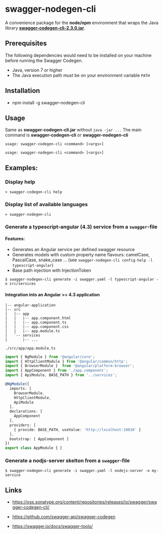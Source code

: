 # swagger-nodegen-cli

A convenience package for the **node/npm** environment that wraps the Java library [**swagger-codegen-cli-2.3.0.jar**](http://repo1.maven.org/maven2/io/swagger/swagger-codegen-cli/2.3.0/swagger-codegen-cli-2.3.0.jar).

## Prerequisites

The following dependencies would need to be installed on your machine before running the Swagger Codegen.

- Java, version 7 or higher
- The Java execution path must be on your environment variable `PATH`

## Installation 

- npm install -g swagger-nodegen-cli

## Usage

Same as **swagger-codegen-cli.jar** without `java -jar ...`
The main command is **swagger-codegen-cli** or **swagger-nodegen-cli**

`usage: swagger-codegen-cli <command> [<args>]`

`usage: swagger-nodegen-cli <command> [<args>]`

## Examples:

### Display help

```console
> swagger-codegen-cli help
```

### Display list of available languages

```console
> swagger-nodegen-cli
```

### Generate a typescript-angular (4.3) service from a `swagger`-file

#### Features:
- Generates an Angular service per defined swagger resource
- Generates models with custom property name flavours: camelCase, PascalCase, snake_case ... (see `swagger-nodegen-cli config-help -l typescript-angular`)
- Base path injection with InjectionToken

```console
$ swagger-nodegen-cli generate -i swagger.yaml -l typescript-angular -o src/services
```

#### Integration into an Angular >= 4.3 application

```
|-- angular-application
|-- src
|   |-- app
|   |   |-- app.component.html
|   |   |-- app.component.ts
|   |   |-- app.component.css
|   |   |-- app.module.ts
|   `-- services
|       |-- ...

```

`./src/app/app.module.ts`

```typescript
import { NgModule } from '@angular/core';
import { HttpClientModule } from '@angular/common/http';
import { BrowserModule }  from '@angular/platform-browser';
import { AppComponent } from './app.component';
import { ApiModule, BASE_PATH } from '../services';

@NgModule({
  imports: [
    BrowserModule,
    HttpClientModule,
    ApiModule
  ],
  declarations: [
    AppComponent
  ],
  providers: [
    { provide: BASE_PATH, useValue: 'http://localhost:10010' }
  ],
  bootstrap: [ AppComponent ]
})
export class AppModule { }

```

### Generate a nodjs-server skelton from a `swagger`-file

```console
$ swagger-nodegen-cli generate -i swagger.yaml -l nodejs-server -o my-service
```

## Links

- https://oss.sonatype.org/content/repositories/releases/io/swagger/swagger-codegen-cli/

- https://github.com/swagger-api/swagger-codegen

- https://swagger.io/docs/swagger-tools/
